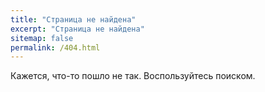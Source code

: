 ```yaml
---
title: "Страница не найдена"
excerpt: "Страница не найдена"
sitemap: false
permalink: /404.html
---
```


Кажется, что-то пошло не так. Воспользуйтесь поиском.

<script>
  var GOOG_FIXURL_LANG = 'en';
  var GOOG_FIXURL_SITE = '{{ site.url }}'
</script>
<script src="https://linkhelp.clients.google.com/tbproxy/lh/wm/fixurl.js">
</script>
